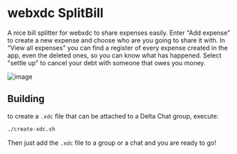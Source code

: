 # webxdc SplitBill

A nice bill splitter for webxdc to share expenses easily. Enter "Add expense" to create a new expense and choose who are you going to share it with. In "View all expenses" you can find a register of every expense created in the app, even the deleted ones, so you can know what has happened. Select "settle up" to cancel your debt with someone that owes you money. 

![image]()

## Building

to create a `.xdc` file that can be attached to a Delta Chat group, execute:

```sh
./create-xdc.sh
```
Then just add the `.xdc` file to a group or a chat and you are ready to go!

